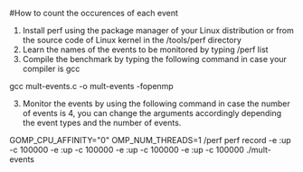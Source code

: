 #How to count the occurences of each event
1. Install perf using the package manager of your Linux distribution or from the source code of Linux kernel in the <linux-root-directory>/tools/perf directory
2. Learn the names of the events to be monitored by typing <path-to-perf-binary>/perf list
3. Compile the benchmark by typing the following command in case your compiler is gcc

gcc mult-events.c -o mult-events -fopenmp 

3. Monitor the events by using the following command in case the number of events is 4, 
you can change the arguments accordingly depending the event types and the number of events.

GOMP_CPU_AFFINITY="0" OMP_NUM_THREADS=1  <path-to-perf-binary>/perf  perf record -e <name-of-event-1>:up -c 100000 -e <name-of-event-2>:up -c 100000 -e <name-of-event-3>:up -c 100000 -e <name-of-event-4>:up -c 100000  ./mult-events
